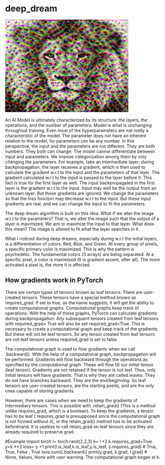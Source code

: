 # deep_dream
<img src="https://github.com/JitheshPavan/deep_dream/blob/main/data/modified%20images/lion_output.png" alt="lion_output" width="400" height="300">

An AI Model is ultimately characterized by its structure: the layers, the operations, and the number of parameters. Model is what is unchanging throughout training. Even most of the hyperparameters are not really a characteristic of the model. The parameter does not have an inherent relation to the model, for parameters can be any number. In this perspective, the input and the parameters are not different. They are both numbers. They both can change. The model cannot differentiate between input and parameters. We impose categorization among them by only changing the parameters. For example, take an intermediate layer; during backpropagation, the layer receives a gradient, which is then used to calculate the gradient w.r.t to the input and the parameters of that layer. The gradient calculated w.r.t to the input is passed to the layer before it. This fact is true for the first layer as well. The input backpropagated in the first layer is the gradient w.r.t to the input. Input may well be the output from an unknown layer. But these gradients are ignored. We change the parameters so that the loss function may decrease w.r.t to the input. But these input gradients are real, and we can change the input to fit the parameters.

The deep dream algorithm is built on this idea. What if we alter the image w.r.t to the parameters? That is, we alter the image such that the output of a layer is maximized. We aim to maximize the input to that layer. What does this mean? The image is altered to fit what the layer searches in it. 
                
                
What I noticed during deep dreams, especially during w.r.t the initial layers, is a differentiation of colors. Red, Blue, and Green. At every group of pixels, a specific primary color is maximized. This is why the pattern is psychedelic. The fundamental colors (3 arrays) are being separated. At a specific pixel, a color is maximized (It is gradient ascent, after all). The more activated a pixel is, the more it is affected.

## How gradients work in PyTorch
There are certain types of tensors known as leaf tensors. There are user-created tensors. These tensors have a special method known as requires_grad. If set to true, as the name suggests, it will get the ability to create computational graphs. Computational graphs keep track of operations. With the help of these graphs, PyTorch can calculate gradients during backpropagation. Any subsequent tensors created from leaf tensors with required_grad= True will also be set required_grad=True. This is necessary to create a computational graph and keep track of the gradients. But these will not be leaf tensors. So any tensor created from leaf tensors are not leaf tensors unless required_grad is set to false.

The computational graph is used to flow gradients when we call .backward(). With the help of a computational graph, backpropagation will be performed. Gradients will flow backward through the operations as specified by the computational graph. These will flow till our initial tensor (leaf tensor). Gradients are not retained if the tensor is not leaf. Thus, only initial tensors will have gradients. That is why they are called leaves. They do not have branches backward. They are the end/beginning. So leaf tensors are user-created tensors, are the starting points, and are the only ones capable of storing gradients. 
   
However, there are cases when we need to keep the gradients of intermediary tensors. This is possible with .retain_grad() (This is a method unlike requires_grad, which is a boolean). To keep the gradients, a tensor has to be leaf ( requires_grad is presupposed since the computational graph is not formed without it), or the retain_grad() method has to be activated beforehand. It is useless to call retain_grad on leaf tensors since they are already required to preserve grad. 

 #Example
 import torch
 l= torch.rand(2,2,3)
 k= l +2
 k.requires_grad=True
 y=k **2 
 loss= y +1
 print(l.is_leaf,k.is_leaf,y.is_leaf, y.requires_grad) # True, True, False , True
 loss.sum().backward()
 print(y.grad, k.grad, l.grad) # None, Values, None with user warning. The computational graph began at k. 
